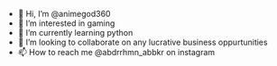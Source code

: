 - 👋 Hi, I’m @animegod360
- 👀 I’m interested in gaming
- 🌱 I’m currently learning python
- 💞️ I’m looking to collaborate on any lucrative business oppurtunities
- 📫 How to reach me @abdrrhmn_abbkr on instagram

<!---
animegod360/animegod360 is a ✨ special ✨ repository because its `README.md` (this file) appears on your GitHub profile.
You can click the Preview link to take a look at your changes.
--->
